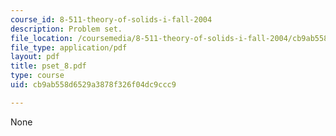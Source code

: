 ```yaml
---
course_id: 8-511-theory-of-solids-i-fall-2004
description: Problem set.
file_location: /coursemedia/8-511-theory-of-solids-i-fall-2004/cb9ab558d6529a3878f326f04dc9ccc9_pset_8.pdf
file_type: application/pdf
layout: pdf
title: pset_8.pdf
type: course
uid: cb9ab558d6529a3878f326f04dc9ccc9

---
```

None